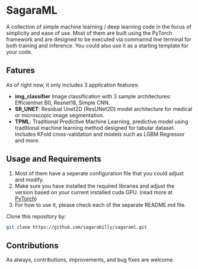 # SagaraML

A collection of simple machine learning / deep learning code in the focus of simplicity and ease of use.
Most of them are built using the PyTorch framework and are designed to be executed via commannd line terminal for both training and inference.
You could also use it as a starting template for your code. 

## Fatures

As of right now, it only includes 3 application features:  
- **img_classifier** Image classification with 3 sample architectures: Efficientnet B0, Resnet18, Simple CNN.  
- **SR_UNET**: Residual Unet2D (ResUNet2D) model architecture for medical or microscopic image segmentation.  
- **TPML**: Traditional Predictive Machine Learning, predictive model using traditional machine learning method designed for tabular dataset. Includes KFold cross-validation and models such as LGBM Regressor and more.  

## Usage and Requirements

1. Most of them have a seperate configuration file that you could adjust and modify.    
2. Make sure you have installed the required libraries and adjust the version based on your current installed cuda GPU. (read more at [PyTorch](https://pytorch.org/))  
3. For how to use it, please check each of the separate README.md file.   

Clone this repository by:
```bash
git clone https://github.com/sagarabilly/sagaraml.git
```

## Contributions

As always, contributions, improvements, and bug fixes are welcome.  

